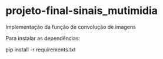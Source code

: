 # projeto-final-sinais_mutimidia

Implementação da função de convolução de imagens

Para instalar as dependências:

pip install -r requirements.txt
